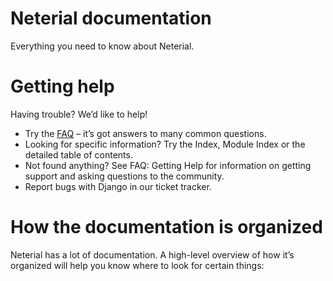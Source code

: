# Neterial documentation

Everything you need to know about Neterial.

# Getting help

Having trouble? We’d like to help!

* Try the [FAQ](/FAQ) – it’s got answers to many common questions.
* Looking for specific information? Try the Index, Module Index or the detailed table of contents.
* Not found anything? See FAQ: Getting Help for information on getting support and asking questions to the community.
* Report bugs with Django in our ticket tracker.

# How the documentation is organized

Neterial has a lot of documentation. A high-level overview of how it’s organized will help you know where to look for certain things:


